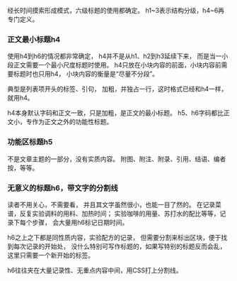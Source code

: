 经长时间摸索形成模式，六级标题的使用都确定。
h1~3表示结构分级，h4~6再专门定义。

### 正文最小标题h4
使用h4到h6的情况都非常确定，
h4并不是从h1、h2到h3延续下来，
而是当一小段正文需要一个最小尺度标题时使用。
h4只放在小块内容的前面，小块内容前需要标题时也只用h4，
小块内容的衡量是“尽量不分段”。

典型是列表项开头的标签、引句，
加粗，并独占一行，这时格式已经和h4一样，就用h4。

h4本身默认字码和正文一致，只是加粗，是正文的最小标题。
h5、h6字码都比正文小，专作为正文之外的功能性标题。

### 功能区标题h5
不是文章主题的一部分，没有实质内容。
附图、附注、附录、引用、结语、编者按，等等。

### 无意义的标题h6，带文字的分割线
读者不用关心，不需要看，
并且其文字虽然很小，也能一目了然的。
在记录菜谱，反复实验调料的用料、加热时间；
实验咖啡的用量、苏打水的配比等等，记录下每个步骤，
会大量用h6标记日期时间。

h6之上之下都是同性质内容，实验配方的记录，
但需要分割来标出区块，便于找到每次记录的开始处，
没什么特别可写作标题的，如果写特别的标题反而会乱，
这里只需要一个新开始的标签。

h6往往夹在大量记录性、无重点内容中间，用CSS打上分割线。
